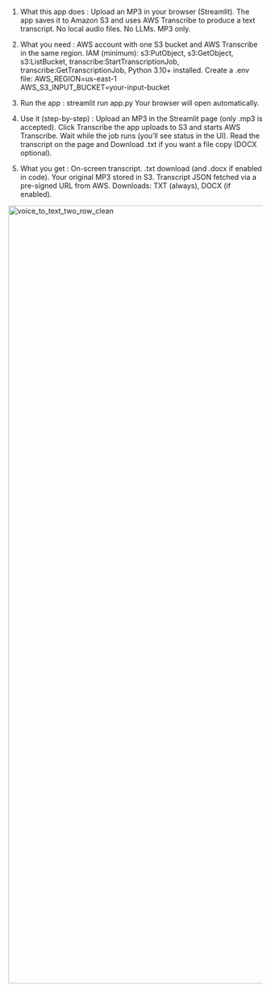 1) What this app does : Upload an MP3 in your browser (Streamlit).
The app saves it to Amazon S3 and uses AWS Transcribe to produce a text transcript.
No local audio files. No LLMs. MP3 only.

2) What you need : AWS account with one S3 bucket and AWS Transcribe in the same region.
IAM (minimum): s3:PutObject, s3:GetObject, s3:ListBucket, transcribe:StartTranscriptionJob, transcribe:GetTranscriptionJob, Python 3.10+ installed.
Create a .env file: AWS_REGION=us-east-1          
AWS_S3_INPUT_BUCKET=your-input-bucket

3) Run the app : streamlit run app.py
Your browser will open automatically.

4) Use it (step-by-step) : Upload an MP3 in the Streamlit page (only .mp3 is accepted).
Click Transcribe the app uploads to S3 and starts AWS Transcribe.
Wait while the job runs (you’ll see status in the UI).
Read the transcript on the page and Download .txt if you want a file copy (DOCX optional).

5) What you get : On-screen transcript.
.txt download (and .docx if enabled in code).
Your original MP3 stored in S3.
Transcript JSON fetched via a pre-signed URL from AWS.
Downloads: TXT (always), DOCX (if enabled).

<img width="3536" height="1542" alt="voice_to_text_two_row_clean" src="https://github.com/user-attachments/assets/bf76c7ff-b94b-49ef-8669-559a296de459" />

